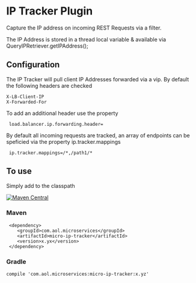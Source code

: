 # IP Tracker Plugin

Capture the IP address on incoming REST Requests via a filter.

The IP Address is stored in a thread local variable & available via QueryIPRetriever.getIPAddress();

## Configuration

The IP Tracker will pull client IP Addresses forwarded via a vip. By default the following headers are checked

    X-LB-Client-IP
    X-Forwarded-For

To add an additional header use the property 


     load.balancer.ip.forwarding.header=

By default all incoming requests are tracked, an array of endpoints can be speficied via the property ip.tracker.mappings

     ip.tracker.mappings=/*,/path1/*


## To use

Simply add to the classpath

[![Maven Central](https://maven-badges.herokuapp.com/maven-central/com.aol.microservices/micro-ip-tracker/badge.svg)](https://maven-badges.herokuapp.com/maven-central/com.aol.microservices/micro-ip-tracker)




### Maven 

     <dependency>
        <groupId>com.aol.microservices</groupId>  
        <artifactId>micro-ip-tracker</artifactId>
        <version>x.yx</version>
     </dependency>
     
### Gradle

    compile 'com.aol.microservices:micro-ip-tracker:x.yz'